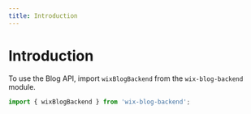 ```yaml
---
title: Introduction
---
```


# Introduction

To use the Blog API, import `wixBlogBackend` from the `wix-blog-backend` module. 

```javascript
import { wixBlogBackend } from 'wix-blog-backend';
```
